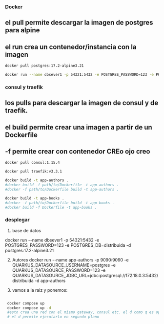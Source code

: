 ### Docker

## el pull permite descargar la imagen de postgres para alpine
## el run crea un contenedor/instancia con la imagen
```bash
docker pull postgres:17.2-alpine3.21

docker run --name dbsever1 -p 54321:5432 -e POSTGRES_PASSWORD=123 -e POSTGRES_DB=distribuida -d postgres:17.2-alpine3.21

```

### consul y traefik
    
## los pulls para descargar la imagen de consul y de traefik.
## el build permite crear una imagen a partir de un Dockerfile
## -f permite crear con contenedor CREo ojo creo
```bash
docker pull consul:1.15.4

docker pull traefik:v3.3.1

docker build -t app-authors .
#docker build -f path/to/Dockerfile -t app-authors .
#docker -f path/to/Dockerfile build -t app-authors .

docker build -t app-books .
#docker -f path/to/Dockerfile build -t app-books .
#docker build -f Dockerfile -t app-books .
```

### desplegar
1. base de datos

docker run --name dbsever1 -p 54321:5432 -e POSTGRES_PASSWORD=123 -e POSTGRES_DB=distribuida -d postgres:17.2-alpine3.21


2. Autores
docker run --name app-authors -p 9090:9090 -e QUARKUS_DATASOURCE_USERNAME=postgres -e QUARKUS_DATASOURCE_PASSWORD=123 -e QUARKUS_DATASOURCE_JDBC_URL=jdbc:postgresql://172.18.0.3:5432/distribuida -d app-authors


3. vamos a la raiz y ponemos:

```bash

 docker compose up 
 docker compose up -d
 #esto crea una red con el mismo gateway, consul etc. el d como q es opcional
 # el d permite ejecutarlo en segundo plano
```